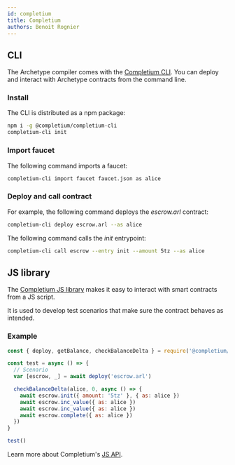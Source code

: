 ```yaml
---
id: completium
title: Completium
authors: Benoit Rognier
---
```


## CLI

The Archetype compiler comes with the [Completium CLI](https://completium.com/docs/cli). You can deploy and interact with Archetype contracts from the command line.

### Install

The CLI is distributed as a npm package:

```bash
npm i -g @completium/completium-cli
completium-cli init
```

### Import faucet

The following command imports a faucet:

```bash
completium-cli import faucet faucet.json as alice
```

### Deploy and call contract

For example, the following command deploys the _escrow.arl_ contract:

```bash
completium-cli deploy escrow.arl --as alice
```

The following command calls the _init_ entrypoint:

```bash
completium-cli call escrow --entry init --amount 5tz --as alice
```

## JS library

The [Completium JS library](https://completium.com/docs/cli) makes it easy to interact with smart contracts from a JS script.

It is used to develop test scenarios that make sure the contract behaves as intended.

### Example

```js
const { deploy, getBalance, checkBalanceDelta } = require('@completium/completium-cli')

const test = async () => {
  // Scenario
  var [escrow, _] = await deploy('escrow.arl')

  checkBalanceDelta(alice, 0, async () => {
    await escrow.init({ amount: '5tz' }, { as: alice })
    await escrow.inc_value({ as: alice })
    await escrow.inc_value({ as: alice })
    await escrow.complete({ as: alice })
  })
}

test()
```

Learn more about Completium's [JS API](https://completium.com/docs/cli/jslibrary).
